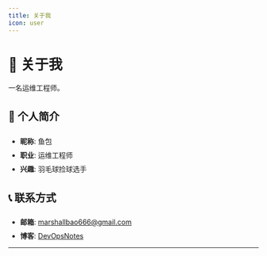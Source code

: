 ```yaml
---
title: 关于我
icon: user
---
```


# 👋 关于我

一名运维工程师。

## 🎯 个人简介

- **昵称**: 鱼包
- **职业**: 运维工程师
- **兴趣**: 羽毛球捡球选手

## 📞 联系方式

- **邮箱**: [marshallbao666@gmail.com](mailto:marshallbao666@gmail.com)
- **博客**: [DevOpsNotes](/)

---

<style>
.cert-grid {
  display: grid;
  grid-template-columns: repeat(auto-fit, minmax(250px, 1fr));
  gap: 1rem;
  margin: 2rem 0;
}

.cert-item {
  display: flex;
  align-items: center;
  padding: 1rem;
  border-radius: 8px;
  background: var(--vp-c-bg-soft);
  border: 1px solid var(--vp-c-divider);
  transition: all 0.3s ease;
}

.cert-item:hover {
  transform: translateY(-2px);
  box-shadow: 0 4px 12px rgba(0, 0, 0, 0.1);
}

.cert-icon {
  font-size: 2rem;
  margin-right: 1rem;
}

.cert-title {
  font-weight: bold;
  color: var(--vp-c-text-1);
}

.cert-subtitle {
  font-size: 0.9rem;
  color: var(--vp-c-text-2);
  margin-top: 0.25rem;
}

h2 {
  border-bottom: 2px solid var(--vp-c-brand);
  padding-bottom: 0.5rem;
  margin-top: 2rem;
}

h3 {
  color: var(--vp-c-brand);
  margin-top: 1.5rem;
}

ul li {
  margin: 0.5rem 0;
}

blockquote {
  border-left: 4px solid var(--vp-c-brand);
  padding-left: 1rem;
  margin: 1rem 0;
  background: var(--vp-c-bg-soft);
  padding: 1rem;
  border-radius: 0 8px 8px 0;
}
</style>